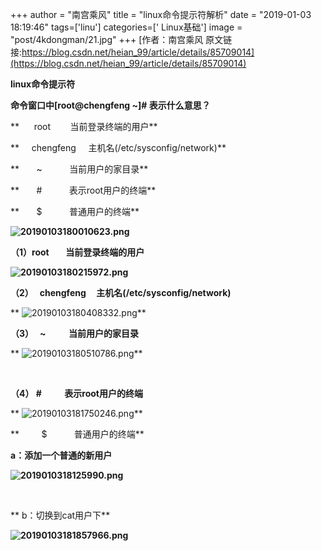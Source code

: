 +++
author = "南宫乘风"
title = "linux命令提示符解析"
date = "2019-01-03 18:19:46"
tags=['linu']
categories=[' Linux基础']
image = "post/4kdongman/21.jpg"
+++
[作者：南宫乘风   原文链接:https://blog.csdn.net/heian_99/article/details/85709014](https://blog.csdn.net/heian_99/article/details/85709014)

**linux命令提示符**

**命令窗口中[root@chengfeng ~]# 表示什么意思？**

**      root        当前登录终端的用户**

**     chengfeng     主机名(/etc/sysconfig/network)**

**       ~           当前用户的家目录**

**       #           表示root用户的终端**

**       $           普通用户的终端**

**![20190103180010623.png](https://img-blog.csdnimg.cn/20190103180010623.png)**

**（1）root        当前登录终端的用户**

**![20190103180215972.png](https://img-blog.csdnimg.cn/20190103180215972.png)**

**（2）   chengfeng     主机名(/etc/sysconfig/network)**

** ![20190103180408332.png](https://img-blog.csdnimg.cn/20190103180408332.png)**

**（3）   ~           当前用户的家目录**

** ![20190103180510786.png](https://img-blog.csdnimg.cn/20190103180510786.png)**

 

**（4） #           表示root用户的终端**

** ![20190103181750246.png](https://img-blog.csdnimg.cn/20190103181750246.png)**

**         $           普通用户的终端**

**a：添加一个普通的新用户**

**![2019010318125990.png](https://img-blog.csdnimg.cn/2019010318125990.png)**

 

** b：切换到cat用户下**

**![20190103181857966.png](https://img-blog.csdnimg.cn/20190103181857966.png)**

 

 
